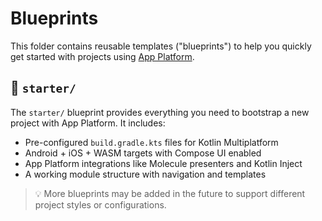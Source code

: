 # Blueprints

This folder contains reusable templates ("blueprints") to help you quickly get started with projects using [App Platform](https://github.com/amzn/app-platform).

## 📁 `starter/`

The `starter/` blueprint provides everything you need to bootstrap a new project with App Platform. It includes:

- Pre-configured `build.gradle.kts` files for Kotlin Multiplatform
- Android + iOS + WASM targets with Compose UI enabled
- App Platform integrations like Molecule presenters and Kotlin Inject
- A working module structure with navigation and templates

> 💡 More blueprints may be added in the future to support different project styles or configurations.
